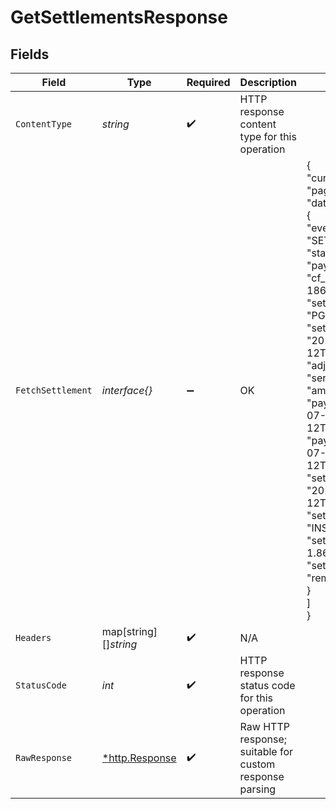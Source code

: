 # GetSettlementsResponse


## Fields

| Field                                                                                                                                                                                                                                                                                                                                                                                                                                                                                                                                                                            | Type                                                                                                                                                                                                                                                                                                                                                                                                                                                                                                                                                                             | Required                                                                                                                                                                                                                                                                                                                                                                                                                                                                                                                                                                         | Description                                                                                                                                                                                                                                                                                                                                                                                                                                                                                                                                                                      | Example                                                                                                                                                                                                                                                                                                                                                                                                                                                                                                                                                                          |
| -------------------------------------------------------------------------------------------------------------------------------------------------------------------------------------------------------------------------------------------------------------------------------------------------------------------------------------------------------------------------------------------------------------------------------------------------------------------------------------------------------------------------------------------------------------------------------- | -------------------------------------------------------------------------------------------------------------------------------------------------------------------------------------------------------------------------------------------------------------------------------------------------------------------------------------------------------------------------------------------------------------------------------------------------------------------------------------------------------------------------------------------------------------------------------- | -------------------------------------------------------------------------------------------------------------------------------------------------------------------------------------------------------------------------------------------------------------------------------------------------------------------------------------------------------------------------------------------------------------------------------------------------------------------------------------------------------------------------------------------------------------------------------- | -------------------------------------------------------------------------------------------------------------------------------------------------------------------------------------------------------------------------------------------------------------------------------------------------------------------------------------------------------------------------------------------------------------------------------------------------------------------------------------------------------------------------------------------------------------------------------- | -------------------------------------------------------------------------------------------------------------------------------------------------------------------------------------------------------------------------------------------------------------------------------------------------------------------------------------------------------------------------------------------------------------------------------------------------------------------------------------------------------------------------------------------------------------------------------- |
| `ContentType`                                                                                                                                                                                                                                                                                                                                                                                                                                                                                                                                                                    | *string*                                                                                                                                                                                                                                                                                                                                                                                                                                                                                                                                                                         | :heavy_check_mark:                                                                                                                                                                                                                                                                                                                                                                                                                                                                                                                                                               | HTTP response content type for this operation                                                                                                                                                                                                                                                                                                                                                                                                                                                                                                                                    |                                                                                                                                                                                                                                                                                                                                                                                                                                                                                                                                                                                  |
| `FetchSettlement`                                                                                                                                                                                                                                                                                                                                                                                                                                                                                                                                                                | *interface{}*                                                                                                                                                                                                                                                                                                                                                                                                                                                                                                                                                                    | :heavy_minus_sign:                                                                                                                                                                                                                                                                                                                                                                                                                                                                                                                                                               | OK                                                                                                                                                                                                                                                                                                                                                                                                                                                                                                                                                                               | {<br/>"cursor": null,<br/>"pageSize": 1,<br/>"data": [<br/>{<br/>"event_type": "SETTLEMENT",<br/>"status": "PAID",<br/>"payment_amount": 2000,<br/>"cf_settlement_id": 18647,<br/>"settlement_utr": "PGI18647",<br/>"settlement_date": "2022-07-12T19:31:02+05:30",<br/>"adjustment": -1489.47,<br/>"service_charge": 140.36,<br/>"amount_settled": 367.98,<br/>"payment_from": "2022-07-12T19:09:42+05:30",<br/>"payment_till": "2022-07-12T19:30:00+05:30",<br/>"settlement_initiated_on": "2022-07-12T19:31:02+05:30",<br/>"settlement_type": "INSTANT_SETTLEMENT",<br/>"settlement_charge": 1.86,<br/>"settlement_tax": 0.33,<br/>"remarks": "Settled"<br/>}<br/>]<br/>} |
| `Headers`                                                                                                                                                                                                                                                                                                                                                                                                                                                                                                                                                                        | map[string][]*string*                                                                                                                                                                                                                                                                                                                                                                                                                                                                                                                                                            | :heavy_check_mark:                                                                                                                                                                                                                                                                                                                                                                                                                                                                                                                                                               | N/A                                                                                                                                                                                                                                                                                                                                                                                                                                                                                                                                                                              |                                                                                                                                                                                                                                                                                                                                                                                                                                                                                                                                                                                  |
| `StatusCode`                                                                                                                                                                                                                                                                                                                                                                                                                                                                                                                                                                     | *int*                                                                                                                                                                                                                                                                                                                                                                                                                                                                                                                                                                            | :heavy_check_mark:                                                                                                                                                                                                                                                                                                                                                                                                                                                                                                                                                               | HTTP response status code for this operation                                                                                                                                                                                                                                                                                                                                                                                                                                                                                                                                     |                                                                                                                                                                                                                                                                                                                                                                                                                                                                                                                                                                                  |
| `RawResponse`                                                                                                                                                                                                                                                                                                                                                                                                                                                                                                                                                                    | [*http.Response](https://pkg.go.dev/net/http#Response)                                                                                                                                                                                                                                                                                                                                                                                                                                                                                                                           | :heavy_check_mark:                                                                                                                                                                                                                                                                                                                                                                                                                                                                                                                                                               | Raw HTTP response; suitable for custom response parsing                                                                                                                                                                                                                                                                                                                                                                                                                                                                                                                          |                                                                                                                                                                                                                                                                                                                                                                                                                                                                                                                                                                                  |